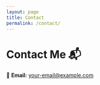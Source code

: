 ```yaml
---
layout: page
title: Contact
permalink: /contact/
---
```

# Contact Me 📬
📧 **Email:** [your-email@example.com](mailto:your-email@example.com)
